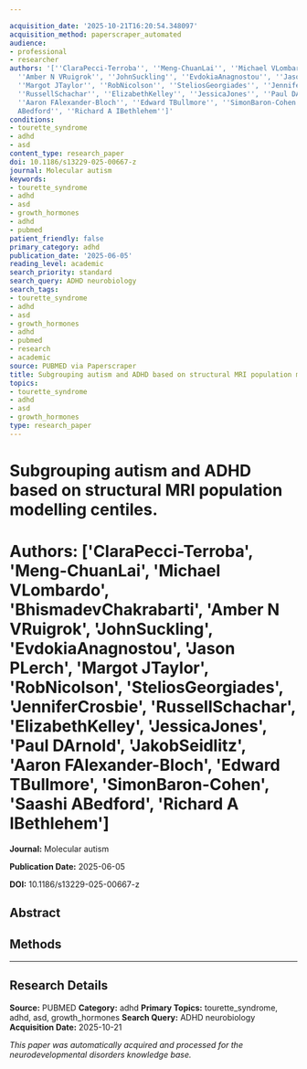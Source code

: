 ```yaml
---

acquisition_date: '2025-10-21T16:20:54.348097'
acquisition_method: paperscraper_automated
audience:
- professional
- researcher
authors: '[''ClaraPecci-Terroba'', ''Meng-ChuanLai'', ''Michael VLombardo'', ''BhismadevChakrabarti'',
  ''Amber N VRuigrok'', ''JohnSuckling'', ''EvdokiaAnagnostou'', ''Jason PLerch'',
  ''Margot JTaylor'', ''RobNicolson'', ''SteliosGeorgiades'', ''JenniferCrosbie'',
  ''RussellSchachar'', ''ElizabethKelley'', ''JessicaJones'', ''Paul DArnold'', ''JakobSeidlitz'',
  ''Aaron FAlexander-Bloch'', ''Edward TBullmore'', ''SimonBaron-Cohen'', ''Saashi
  ABedford'', ''Richard A IBethlehem'']'
conditions:
- tourette_syndrome
- adhd
- asd
content_type: research_paper
doi: 10.1186/s13229-025-00667-z
journal: Molecular autism
keywords:
- tourette_syndrome
- adhd
- asd
- growth_hormones
- adhd
- pubmed
patient_friendly: false
primary_category: adhd
publication_date: '2025-06-05'
reading_level: academic
search_priority: standard
search_query: ADHD neurobiology
search_tags:
- tourette_syndrome
- adhd
- asd
- growth_hormones
- adhd
- pubmed
- research
- academic
source: PUBMED via Paperscraper
title: Subgrouping autism and ADHD based on structural MRI population modelling centiles.
topics:
- tourette_syndrome
- adhd
- asd
- growth_hormones
type: research_paper
---
```




# Subgrouping autism and ADHD based on structural MRI population modelling centiles.

# **Authors:** ['ClaraPecci-Terroba', 'Meng-ChuanLai', 'Michael VLombardo', 'BhismadevChakrabarti', 'Amber N VRuigrok', 'JohnSuckling', 'EvdokiaAnagnostou', 'Jason PLerch', 'Margot JTaylor', 'RobNicolson', 'SteliosGeorgiades', 'JenniferCrosbie', 'RussellSchachar', 'ElizabethKelley', 'JessicaJones', 'Paul DArnold', 'JakobSeidlitz', 'Aaron FAlexander-Bloch', 'Edward TBullmore', 'SimonBaron-Cohen', 'Saashi ABedford', 'Richard A IBethlehem']

**Journal:** Molecular autism

**Publication Date:** 2025-06-05

**DOI:** 10.1186/s13229-025-00667-z

## Abstract

## Methods

---

## Research Details

**Source:** PUBMED
**Category:** adhd
**Primary Topics:** tourette_syndrome, adhd, asd, growth_hormones
**Search Query:** ADHD neurobiology
**Acquisition Date:** 2025-10-21

*This paper was automatically acquired and processed for the neurodevelopmental disorders knowledge base.*
